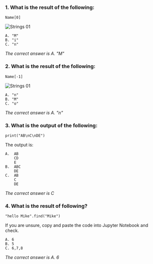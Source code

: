 ### 1. What is the result of the following:
    Name[0]
    
![Strings 01](https://github.com/user-attachments/assets/d641400a-9f04-4c4b-939a-dfc3a9e0d7e3)
    
    A. "M"
    B. "i"
    C. "n"

_The correct answer is A. "M"_
### 2. What is the result of the following:
    Name[-1]
    
![Strings 01](https://github.com/user-attachments/assets/8a1b3b1d-cf5f-4b6a-8f97-bc475334c741)
    
    A. "n"
    B. "M"
    C. "o"

_The correct answer is A. "n"_
### 3. What is the output of the following:
    print("AB\nC\nDE")

The output is:

    A.  AB
        CD
        E
    B.  ABC
        DE
    C.  AB
        C
        DE

_The correct answer is C_
### 4. What is the result of following? 
    "hello Mike".find("Mike") 

If you are unsure, copy and paste the code into Jupyter Notebook and check.

    A. 6
    B. 5
    C. 6,7,8

_The correct answer is A. 6_
